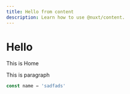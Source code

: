 ```yaml
---
title: Hello from content
description: Learn how to use @nuxt/content.
---
```

# Hello

This is <nuxt-link to="/">Home</nuxt-link>

This is paragraph

```js
const name = 'sadfads'
```
